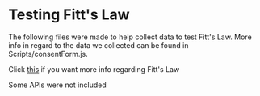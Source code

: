 # Testing Fitt's Law

The following files were made to help collect data to test Fitt's Law. More info in regard to the data we collected can be found in Scripts/consentForm.js. 


Click <a href='https://en.wikipedia.org/wiki/Fitts%27s_law' title='This is a wiki page'>this</a> if you want more info regarding Fitt's Law


Some APIs were not included
